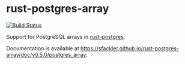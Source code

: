 # rust-postgres-array
[![Build Status](https://travis-ci.org/sfackler/rust-postgres-array.svg?branch=master)](https://travis-ci.org/sfackler/rust-postgres-array)

Support for PostgreSQL arrays in [rust-postgres](https://github.com/sfackler/rust-postgres).

Documentation is available at https://sfackler.github.io/rust-postgres-array/doc/v0.5.0/postgres_array.
